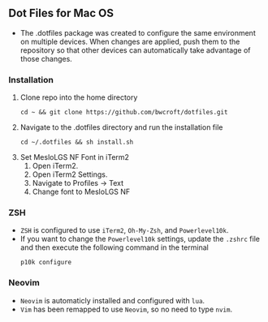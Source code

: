 ## Dot Files for Mac OS
- The .dotfiles package was created to configure the same environment on multiple devices. When changes are applied, push them to the repository so that other devices can automatically take advantage of those changes.

### Installation
1. Clone repo into the home directory
    ```
    cd ~ && git clone https://github.com/bwcroft/dotfiles.git
    ```
2. Navigate to the .dotfiles directory and run the installation file
    ```
    cd ~/.dotfiles && sh install.sh
    ```
3. Set MesloLGS NF Font in iTerm2
    1. Open iTerm2.
    2. Open iTerm2 Settings.
    3. Navigate to Profiles -> Text
    4. Change font to MesloLGS NF
    
### ZSH
- ```ZSH``` is configured to use ```iTerm2```, ```Oh-My-Zsh```, and ```Powerlevel10k```. 
- If you want to change the ```Powerlevel10k``` settings, update the ```.zshrc``` file and then execute the following command in the terminal
    ```
    p10k configure
    ```

### Neovim
- ```Neovim``` is automaticly installed and configured with ```lua```. 
- ```Vim``` has been remapped to use ```Neovim```, so no need to type ```nvim```.
